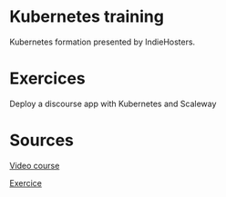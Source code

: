 # Kubernetes training

Kubernetes formation presented by IndieHosters.

# Exercices

Deploy a discourse app with Kubernetes and Scaleway



# Sources 

[Video course](https://rendezvous.alpha.liiib.re/playback/presentation/2.0/playback.html?meetingId=f621b5239d221e578332c34d904600664135d6cb-1598515165639)

[Exercice](https://codimd.indie.host/24uecqOvQ6Wcn_6A5Y_EIA#)